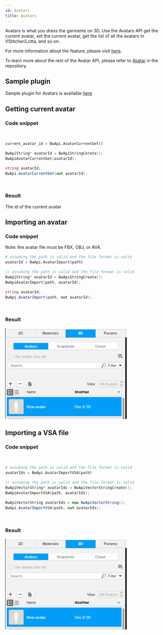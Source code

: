 ```yaml
---
id: Avatars
title: Avatars
---
```

Avatars is what you dress the garments on 3D. Use the Avatars API get the current avatar, set the current avatar, get the list of all the avatars in VStitcher/Lotta, and so on.

For more information about the feature, please visit <a href="https://support.browzwear.com/VStitcher/Avatars/avatars.htm" target="_blank">here</a>.

To learn more about the rest of the Avatar API, please refer to <a href="https://gitlab.com/browzwear/share/open-platform/client-api/-/blob/master/BWPlugin/include/General/BWPluginAPI_Avatar.h" target="_blank">Avatar</a> in the repository.

## Sample plugin
Sample plugin for Avatars is available <a href="https://gitlab.com/browzwear/share/open-platform/client-api/-/tree/master/sample-plugins/python/Avatar" target="_blank">here</a>

## Getting current avatar 

### Code snippet

<br/>
<!--DOCUSAURUS_CODE_TABS-->

<!--Python-->
```python
current_avatar_id = BwApi.AvatarCurrentGet()
```
<!--C++-->
```cpp
BwApiString* avatarId = BwApiStringCerate();
BwApiAvatarCurrentGet(avatarId);
```
<!--C#-->
```csharp
string avatarId;
BwApi.AvatarCurrentGet(out avatarId);
```
<!--END_DOCUSAURUS_CODE_TABS-->

<br/>

### Result
The id of the current avatar

## Importing an avatar

### Code snippet

Note: the avatar file must be FBX, OBJ, or AVA.
<br/>
<!--DOCUSAURUS_CODE_TABS-->

<!--Python-->
```python
# assuming the path is valid and the file format is valid
avatarId = BwApi.AvatarImport(path)
```
<!--C++-->
```cpp
// assuming the path is valid and the file format is valid
BwApiString* avatarId = BwApiStringCreate();
BwApiAvatarImport(path, avatarId);
```
<!--C#-->
```csharp
string avatarId;
BwApi.AvatarImport(path, out avatarId);
```
<!--END_DOCUSAURUS_CODE_TABS-->

<br/>

### Result
![](../assets/Avatar/import-avatar.png)

## Importing a VSA file

### Code snippet

<br/>
<!--DOCUSAURUS_CODE_TABS-->

<!--Python-->
```python
# assuming the path is valid and the file format is valid
avatarIds = BwApi.AvatarImportVSA(path)
```
<!--C++-->
```cpp
// assuming the path is valid and the file format is valid
BwApiVectorString* avatarIds = BwApiVectorStringCreate();
BwApiAvatarImportVSA(path, avatarIds);
```
<!--C#-->
```csharp
BwApiVectorString avatarIds = new BwApiVectorString();
BwApi.AvatarImportVSA(path, out avatarIds);
```
<!--END_DOCUSAURUS_CODE_TABS-->

<br/>

### Result
![](../assets/Avatar/import-avatar.png)
